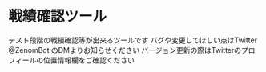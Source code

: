 # 戦績確認ツール

テスト段階の戦績確認等が出来るツールです
バグや変更してほしい点はTwitter @ZenomBot のDMよりお知らせください
バージョン更新の際はTwitterのプロフィールの位置情報欄をご確認ください
